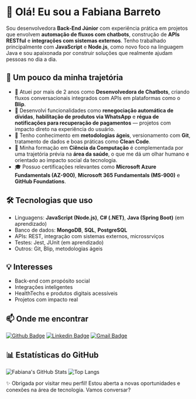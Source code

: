 # 👋 Olá! Eu sou a Fabiana Barreto

Sou desenvolvedora **Back-End Júnior** com experiência prática em projetos que envolvem **automação de fluxos com chatbots**, construção de **APIs RESTful** e **integrações com sistemas externos**. Tenho trabalhado principalmente com **JavaScript** e **Node.js**, como novo foco na linguagem Java e sou apaixonada por construir soluções que realmente ajudam pessoas no dia a dia.

## 🚀 Um pouco da minha trajetória

- 💬 Atuei por mais de 2 anos como **Desenvolvedora de Chatbots**, criando fluxos conversacionais integrados com APIs em plataformas como o **Blip**.
- 🔄 Desenvolvi funcionalidades como **renegociação automática de dívidas**, **habilitação de produtos via WhatsApp** e **régua de notificações para recuperação de pagamentos** — projetos com impacto direto na experiência do usuário.
- 🧩 Tenho conhecimento em **metodologias ágeis**, versionamento com **Git**, tratamento de dados e boas práticas como **Clean Code**.
- 🏥 Minha formação em **Ciência da Computação** é complementada por uma trajetória prévia na **área da saúde**, o que me dá um olhar humano e orientado ao impacto social da tecnologia.
- 🎓 Possuo certificações relevantes como **Microsoft Azure Fundamentals (AZ-900)**, **Microsoft 365 Fundamentals (MS-900)** e **GitHub Foundations**.

## 🛠️ Tecnologias que uso

- Linguagens: **JavaScript (Node.js)**, **C# (.NET)**, **Java (Spring Boot)** (em aprendizado)
- Banco de dados: **MongoDB**, **SQL**, **PostgreSQL**
- APIs: REST, integração com sistemas externos, microssrviços
- Testes: Jest, JUnit (em aprendizado)
- Outros: Git, Blip, metodologias ágeis

## 💡 Interesses

- Back-end com propósito social
- Integrações inteligentes
- HealthTechs e produtos digitais acessíveis
- Projetos com impacto real

## 📫 Onde me encontrar

[![Github Badge](https://img.shields.io/badge/-Github-000?style=flat-square&logo=Github&logoColor=white&link=https://github.com/fabifelicia)](https://github.com/fabifelicia)
[![Linkedin Badge](https://img.shields.io/badge/-LinkedIn-blue?style=flat-square&logo=Linkedin&logoColor=white&link=www.linkedin.com/in/fabiana-barreto2)](www.linkedin.com/in/fabiana-barreto2)
[![Gmail Badge](https://img.shields.io/badge/-Gmail-c14438?style=flat-square&logo=Gmail&logoColor=white&link=mailto:fabianabarretomenezes@gmail.com)](mailto:fabianabarretomenezes@gmail.com)


## 📊 Estatísticas do GitHub
![Fabiana's GitHub Stats](https://github-readme-stats.vercel.app/api?username=fabifelicia&show_icons=true&theme=dark&layout=compact&hide=stars&hide_title=true&rank_icon=github)
![Top Langs](https://github-readme-stats.vercel.app/api/top-langs/?username=fabifelicia&theme=dark&&hide_progress=true)

✨ Obrigada por visitar meu perfil! Estou aberta a novas oportunidades e conexões na área de tecnologia. Vamos conversar?
